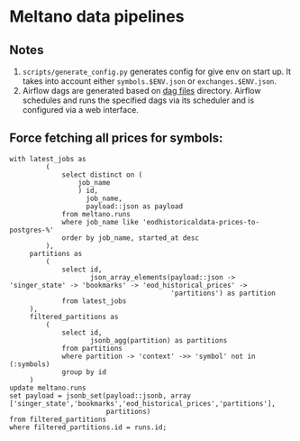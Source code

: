# Meltano data pipelines

## Notes
1. `scripts/generate_config.py` generates config for give env on start up. It takes into account either `symbols.$ENV.json` or `exchanges.$ENV.json`.
2. Airflow dags are generated based on [dag files](meltano/orchestrate/dags) directory. Airflow schedules and runs the specified dags via its scheduler and is configured via a web interface.

## Force fetching all prices for symbols:
```postgresql
with latest_jobs as
         (
             select distinct on (
                 job_name
                 ) id,
                   job_name,
                   payload::json as payload
             from meltano.runs
             where job_name like 'eodhistoricaldata-prices-to-postgres-%'
             order by job_name, started_at desc
         ),
     partitions as
         (
             select id,
                    json_array_elements(payload::json -> 'singer_state' -> 'bookmarks' -> 'eod_historical_prices' ->
                                        'partitions') as partition
             from latest_jobs
     ),
     filtered_partitions as
         (
             select id,
                    jsonb_agg(partition) as partitions
             from partitions
             where partition -> 'context' ->> 'symbol' not in (:symbols)
             group by id
     )
update meltano.runs
set payload = jsonb_set(payload::jsonb, array ['singer_state','bookmarks','eod_historical_prices','partitions'],
                        partitions)
from filtered_partitions
where filtered_partitions.id = runs.id;
```

